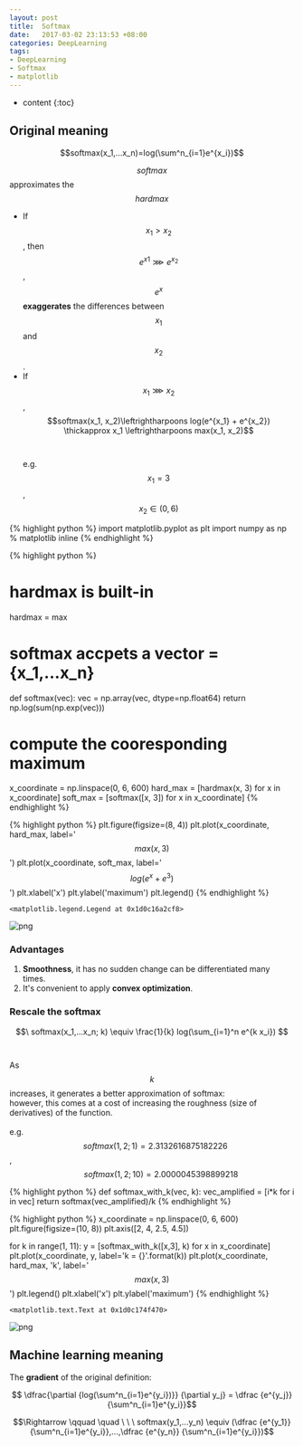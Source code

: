 ```yaml
---
layout: post
title:  Softmax
date:   2017-03-02 23:13:53 +08:00
categories: DeepLearning
tags:
- DeepLearning
- Softmax
- matplotlib
---
```


* content
{:toc}


## Original meaning

$$softmax(x_1,...x_n)=log(\sum^n_{i=1}e^{x_i})$$

$$softmax$$ approximates the $$hardmax$$
+ If $$ x_1 > x_2$$, then $$ e^{x1}\ggg e^{x_2}$$, $$e^x$$ **exaggerates** the differences between $$ x_1 $$ and $$ x_2$$.
+ If $$x_1 \ggg x_2$$, $$softmax(x_1, x_2)\leftrightharpoons log(e^{x_1} + e^{x_2}) \thickapprox x_1 \leftrightharpoons max(x_1, x_2)$$ <br><br> e.g. $$x_1 = 3$$, $$x_2 \in (0, 6)$$


{% highlight python %}
import matplotlib.pyplot as plt
import numpy as np
% matplotlib inline
{% endhighlight %}


{% highlight python %}
# hardmax is built-in
hardmax = max

# softmax accpets a vector = {x_1,...x_n}
def softmax(vec):
    vec = np.array(vec, dtype=np.float64)
    return np.log(sum(np.exp(vec)))

# compute the cooresponding maximum
x_coordinate = np.linspace(0, 6, 600)
hard_max = [hardmax(x, 3) for x in x_coordinate]
soft_max = [softmax([x, 3]) for x in x_coordinate]
{% endhighlight %}


{% highlight python %}
plt.figure(figsize=(8, 4))
plt.plot(x_coordinate, hard_max, label='$$max(x, 3)$$')
plt.plot(x_coordinate, soft_max, label='$$log(e^x + e^3)$$')
plt.xlabel('x')
plt.ylabel('maximum')
plt.legend()
{% endhighlight %}




    <matplotlib.legend.Legend at 0x1d0c16a2cf8>




![png](http://wx2.sinaimg.cn/large/9f1c5669gy1fd8wyylb1fj20dx07et8u.jpg)


### Advantages

1. **Smoothness**, it has no sudden change can be differentiated many times.
2. It's convenient to apply **convex optimization**.

### Rescale the softmax
$$\ softmax(x_1,...x_n; k) \equiv \frac{1}{k} log(\sum_{i=1}^n e^{k x_i}) $$<br><br>
As $$k$$ increases, it generates a better approximation of softmax: <br>
however, this comes at a cost of increasing the roughness (size of derivatives) of the function.<br><br>
e.g. $$\ \ \ softmax(1, 2; 1)= 2.3132616875182226$$, <br>
 $$\qquad softmax(1, 2; 10) = 2.0000045398899218$$


{% highlight python %}
def softmax_with_k(vec, k):
    vec_amplified = [i*k for i in vec]
    return softmax(vec_amplified)/k
{% endhighlight %}


{% highlight python %}
x_coordinate = np.linspace(0, 6, 600)
plt.figure(figsize=(10, 8))
plt.axis([2, 4, 2.5, 4.5])

for k in range(1, 11):
    y = [softmax_with_k([x,3], k) for x in x_coordinate]
    plt.plot(x_coordinate, y, label='k = {}'.format(k))
plt.plot(x_coordinate, hard_max, 'k', label='$$max(x, 3)$$')
plt.legend()
plt.xlabel('x')
plt.ylabel('maximum')
{% endhighlight %}




    <matplotlib.text.Text at 0x1d0c174f470>




![png](http://wx4.sinaimg.cn/large/9f1c5669gy1fd8wyz3gdqj20he0dg75d.jpg)


## Machine learning meaning
The **gradient** of the original definition:<br>

$$ \dfrac{\partial {log(\sum^n_{i=1}e^{y_i})}} {\partial y_j} = \dfrac {e^{y_j}} {\sum^n_{i=1}e^{y_i}}$$

$$\Rightarrow \qquad \quad \ \ \  softmax(y_1,...y_n) \equiv (\dfrac {e^{y_1}} {\sum^n_{i=1}e^{y_i}},...,\dfrac {e^{y_n}} {\sum^n_{i=1}e^{y_i}})$$

